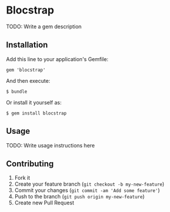 # Blocstrap

TODO: Write a gem description

## Installation

Add this line to your application's Gemfile:

    gem 'blocstrap'

And then execute:

    $ bundle

Or install it yourself as:

    $ gem install blocstrap

## Usage

TODO: Write usage instructions here

## Contributing

1. Fork it
2. Create your feature branch (`git checkout -b my-new-feature`)
3. Commit your changes (`git commit -am 'Add some feature'`)
4. Push to the branch (`git push origin my-new-feature`)
5. Create new Pull Request
